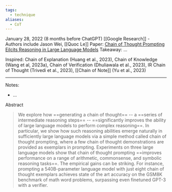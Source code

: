 ```yaml
---
tags:
  - technique
aliases:
  - CoT
---
```

January 28, 2022 (8 months before ChatGPT)
[[Google Research]] - Authors include Jason Wei, [[Quoc Le]]
Paper: [Chain of Thought Prompting Eilcits Reasoning in Large Language Models](https://arxiv.org/abs/2201.11903)
Takeaway: ...

Inspired: Chain of Explanation (Huang et al., 2023), Chain of Knowledge (Wang et al, 2023a), Chain of Verification (Dhuliawala et al., 2023), IR Chain of Thought (Trivedi et al., 2023), [[Chain of Note]] (Yu et al., 2023)

-----

Notes:
- ...

Abstract
> We explore how ==generating a chain of thought== -- a ==series of intermediate reasoning steps== -- ==significantly improves the ability of large language models to perform complex reasoning==. In particular, we show how such reasoning abilities emerge naturally in sufficiently large language models via a simple method called chain of thought prompting, where a few chain of thought demonstrations are provided as exemplars in prompting. Experiments on three large language models show that chain of thought prompting ==improves performance on a range of arithmetic, commonsense, and symbolic reasoning tasks==. The empirical gains can be striking. For instance, prompting a 540B-parameter language model with just eight chain of thought exemplars achieves state of the art accuracy on the GSM8K benchmark of math word problems, surpassing even finetuned GPT-3 with a verifier.